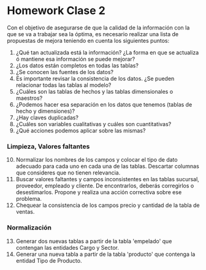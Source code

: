 
# Homework Clase 2

Con el objetivo de asegurarse de que la calidad de la información con la que se va a trabajar sea la óptima, es necesario realizar una lista de propuestas de mejora teniendo en cuenta los siguientes puntos:

1) ¿Qué tan actualizada está la información? ¿La forma en que se actualiza ó mantiene esa información se puede mejorar?
2) ¿Los datos están completos en todas las tablas?
3) ¿Se conocen las fuentes de los datos?
4) Es importante revisar la consistencia de los datos. ¿Se pueden relacionar todas las tablas al modelo? 
5) ¿Cuáles son las tablas de hechos y las tablas dimensionales o maestros? 
6) ¿Podemos hacer esa separación en los datos que tenemos (tablas de hecho y dimensiones)? 
7) ¿Hay claves duplicadas? 
8) ¿Cuáles son variables cualitativas y cuáles son cuantitativas? 
9) ¿Qué acciones podemos aplicar sobre las mismas?

### Limpieza, Valores faltantes

10) Normalizar los nombres de los campos y colocar el tipo de dato adecuado para cada uno en cada una de las tablas. Descartar columnas que consideres que no tienen relevancia.
11) Buscar valores faltantes y campos inconsistentes en las tablas sucursal, proveedor, empleado y cliente. De encontrarlos, deberás corregirlos o desestimarlos. Propone y realiza una acción correctiva sobre ese problema.
12) Chequear la consistencia de los campos precio y cantidad de la tabla de ventas.

### Normalización

13) Generar dos nuevas tablas a partir de la tabla 'empelado' que contengan las entidades Cargo y Sector.
14) Generar una nueva tabla a partir de la tabla 'producto' que contenga la entidad Tipo de Producto.